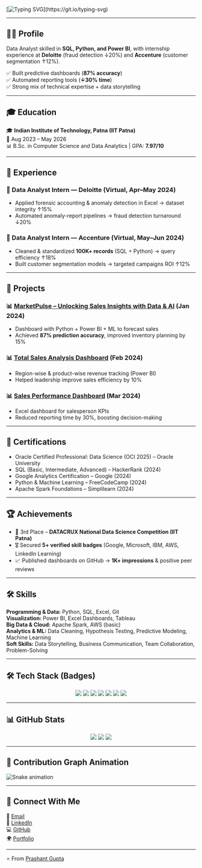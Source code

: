 <!-- Typing Effect Intro -->
[![Typing SVG](https://readme-typing-svg.demolab.com?font=Fira+Code&size=24&pause=1000&color=F75C7E&center=true&vCenter=true&width=700&lines=Hey+%F0%9F%91%8B%2C+I'm+Prashant+Gupta;Data+Analyst+%7C+Python+%7C+SQL+%7C+Power+BI;Turning+Data+into+Insights!)](https://git.io/typing-svg)

---

## 👨‍💻 Profile  
Data Analyst skilled in **SQL, Python, and Power BI**, with internship experience at **Deloitte** (fraud detection ↓20%) and **Accenture** (customer segmentation ↑12%).  

✅ Built predictive dashboards (**87% accuracy**)  
✅ Automated reporting tools (**↓30% time**)  
✅ Strong mix of technical expertise + data storytelling  

---

## 🎓 Education  
🎓 **Indian Institute of Technology, Patna (IIT Patna)**  
📅 Aug 2023 – May 2026  
📊 B.Sc. in Computer Science and Data Analytics | GPA: **7.97/10**

---

## 💼 Experience  

### 🔹 Data Analyst Intern — Deloitte (Virtual, Apr–May 2024)  
- Applied forensic accounting & anomaly detection in Excel → dataset integrity ↑15%  
- Automated anomaly-report pipelines → fraud detection turnaround ↓20%  

### 🔹 Data Analyst Intern — Accenture (Virtual, May–Jun 2024)  
- Cleaned & standardized **100K+ records** (SQL + Python) → query efficiency ↑18%  
- Built customer segmentation models → targeted campaigns ROI ↑12%  

---

## 🚀 Projects  

### 📊 [MarketPulse – Unlocking Sales Insights with Data & AI](https://github.com/Prashant8064/MarketPulse-EndToEnd-Analysis) (Jan 2024)  
- Dashboard with Python + Power BI + ML to forecast sales  
- Achieved **87% prediction accuracy**, improved inventory planning by 15%  

### 📊 [Total Sales Analysis Dashboard](https://github.com/Prashant8064/POWER-BI-) (Feb 2024)  
- Region-wise & product-wise revenue tracking (Power BI)  
- Helped leadership improve sales efficiency by 10%  

### 📊 [Sales Performance Dashboard](https://github.com/Prashant8064/EXCEL-) (Mar 2024)  
- Excel dashboard for salesperson KPIs  
- Reduced reporting time by 30%, boosting decision-making  

---

## 📜 Certifications  
- Oracle Certified Professional: Data Science (OCI 2025) – Oracle University  
- SQL (Basic, Intermediate, Advanced) – HackerRank (2024)  
- Google Analytics Certification – Google (2024)  
- Python & Machine Learning – FreeCodeCamp (2024)  
- Apache Spark Foundations – Simplilearn (2024)  

---

## 🏆 Achievements  
- 🥉 3rd Place – **DATACRUX National Data Science Competition (IIT Patna)**  
- 🎖️ Secured **5+ verified skill badges** (Google, Microsoft, IBM, AWS, LinkedIn Learning)  
- 📈 Published dashboards on GitHub → **1K+ impressions** & positive peer reviews  

---

## 🛠 Skills  

**Programming & Data:** Python, SQL, Excel, Git  
**Visualization:** Power BI, Excel Dashboards, Tableau  
**Big Data & Cloud:** Apache Spark, AWS (basic)  
**Analytics & ML:** Data Cleaning, Hypothesis Testing, Predictive Modeling, Machine Learning  
**Soft Skills:** Data Storytelling, Business Communication, Team Collaboration, Problem-Solving  

---

## 🛠 Tech Stack (Badges)  
<p align="center">
<img src="https://img.shields.io/badge/Python-3776AB?style=for-the-badge&logo=python&logoColor=white"/>
<img src="https://img.shields.io/badge/SQL-4479A1?style=for-the-badge&logo=mysql&logoColor=white"/>
<img src="https://img.shields.io/badge/PowerBI-F2C811?style=for-the-badge&logo=powerbi&logoColor=black"/>
<img src="https://img.shields.io/badge/Excel-217346?style=for-the-badge&logo=microsoft-excel&logoColor=white"/>
<img src="https://img.shields.io/badge/Tableau-E97627?style=for-the-badge&logo=tableau&logoColor=white"/>
<img src="https://img.shields.io/badge/Apache%20Spark-E25A1C?style=for-the-badge&logo=apachespark&logoColor=white"/>
<img src="https://img.shields.io/badge/AWS-FF9900?style=for-the-badge&logo=amazonaws&logoColor=white"/>
</p>

---

## 📊 GitHub Stats  
<p align="center">
<img src="https://github-readme-stats.vercel.app/api?username=Prashant8064&show_icons=true&theme=radical" />
<img src="https://github-readme-streak-stats.herokuapp.com/?user=Prashant8064&theme=radical" />
<img src="https://github-readme-stats.vercel.app/api/top-langs/?username=Prashant8064&layout=compact&theme=radical" />
</p>

---

## 🐍 Contribution Graph Animation  
![Snake animation](https://github.com/Prashant8064/Prashant8064/blob/output/github-contribution-grid-snake.svg)

---

## 🔗 Connect With Me  
📧 [Email](mailto:Prashantgupta8064@gmail.com)  
🔗 [LinkedIn](https://www.linkedin.com/in/prashant-gupta-60146b2a9)  
💻 [GitHub](https://github.com/Prashant8064)  
🌍 [Portfolio](https://prashantgupta01.my.canva.site/prashant-gupta-s-dynamic-data-analyst-portfolio)  

---

⭐ From [Prashant Gupta](https://github.com/Prashant8064)

